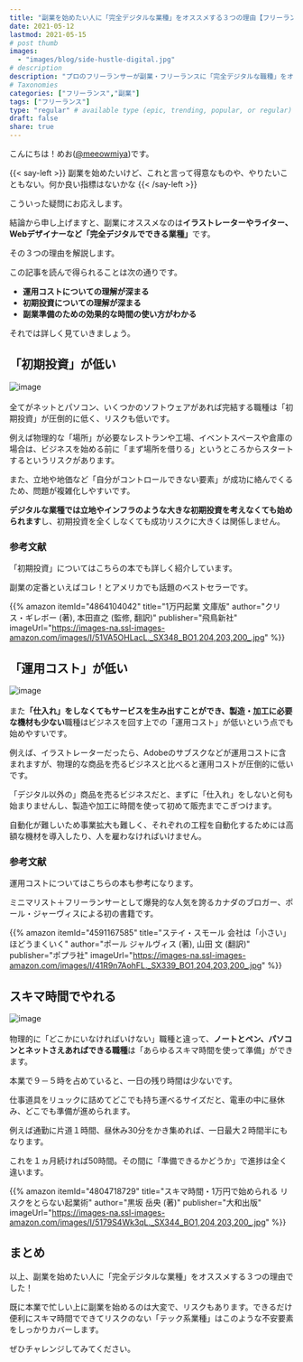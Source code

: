 ```yaml
---
title: "副業を始めたい人に「完全デジタルな業種」をオススメする３つの理由【フリーランス｜ノマド】"
date: 2021-05-12
lastmod: 2021-05-15
# post thumb
images:
  - "images/blog/side-hustle-digital.jpg"
# description
description: "プロのフリーランサーが副業・フリーランスに「完全デジタルな職種」をオススメする３つの理由について解説します。"
# Taxonomies
categories: ["フリーランス","副業"]
tags: ["フリーランス"]
type: "regular" # available type (epic, trending, popular, or regular)
draft: false
share: true
---
```


こんにちは！めお(<u><a href="https://twitter.com/meeowmiya" target="_blank">@meeowmiya</a></u>)です。

{{< say-left >}}
副業を始めたいけど、これと言って得意なものや、やりたいこともない。何か良い指標はないかな
{{< /say-left >}}

こういった疑問にお応えします。

結論から申し上げますと、副業にオススメなのは<span class="keiko-red">**イラストレーターやライター、Webデザイナーなど「完全デジタルでできる業種」**</span>です。

その３つの理由を解説します。

この記事を読んで得られることは次の通りです。
* **運用コストについての理解が深まる**
* **初期投資についての理解が深まる**
* **副業準備のための効果的な時間の使い方がわかる**


それでは詳しく見ていきましょう。



## 「初期投資」が低い
![image](../../images/undraw/undraw_design_tools.svg)<br><br>
全てがネットとパソコン、いくつかのソフトウェアがあれば完結する職種は「初期投資」が圧倒的に低く、リスクも低いです。

例えば物理的な「場所」が必要なレストランや工場、イベントスペースや倉庫の場合は、ビジネスを始める前に「まず場所を借りる」というところからスタートするというリスクがあります。

また、立地や地価など「自分がコントロールできない要素」が成功に絡んでくるため、問題が複雑化しやすいです。

<span class="keiko-red">**デジタルな業種では立地やインフラのような大きな初期投資を考えなくても始められます**</span>し、初期投資を全くしなくても成功リスクに大きくは関係しません。


### 参考文献
「初期投資」についてはこちらの本でも詳しく紹介しています。

副業の定番といえばコレ！とアメリカでも話題のベストセラーです。

{{% amazon 
  itemId="4864104042"
  title="1万円起業 文庫版"
  author="クリス・ギレボー (著), 本田直之  (監修, 翻訳)"
  publisher="飛鳥新社"
  imageUrl="https://images-na.ssl-images-amazon.com/images/I/51VA5OHLacL._SX348_BO1,204,203,200_.jpg"
%}}


## 「運用コスト」が低い
![image](../../images/undraw/undraw_savings.svg)<br><br>
また<span class="keiko-red">**「仕入れ」をしなくてもサービスを生み出すことができ、製造・加工に必要な機材も少ない**</span>職種はビジネスを回す上での「運用コスト」が低いという点でも始めやすいです。

例えば、イラストレーターだったら、Adobeのサブスクなどが運用コストに含まれますが、物理的な商品を売るビジネスと比べると運用コストが圧倒的に低いです。

「デジタル以外の」商品を売るビジネスだと、まずに「仕入れ」をしないと何も始まりませんし、製造や加工に時間を使って初めて販売までこぎつけます。

自動化が難しいため事業拡大も難しく、それぞれの工程を自動化するためには高額な機材を導入したり、人を雇わなければいけません。

### 参考文献	
運用コストについてはこちらの本も参考になります。

ミニマリスト＋フリーランサーとして爆発的な人気を誇るカナダのブロガー、ポール・ジャーヴィスによる初の書籍です。

{{% amazon 
  itemId="4591167585"
  title="ステイ・スモール 会社は「小さい」ほどうまくいく"
  author="ポール ジャルヴィス (著), 山田 文 (翻訳)"
  publisher="ポプラ社"
  imageUrl="https://images-na.ssl-images-amazon.com/images/I/41R9n7AohFL._SX339_BO1,204,203,200_.jpg"
%}}


## スキマ時間でやれる
![image](../../images/undraw/undraw_work_time.svg)<br><br>
物理的に「どこかにいなければいけない」職種と違って、<span class="keiko-red">**ノートとペン、パソコンとネットさえあればできる職種**</span>は「あらゆるスキマ時間を使って準備」ができます。

本業で９－５時を占めていると、一日の残り時間は少ないです。

仕事道具をリュックに詰めてどこでも持ち運べるサイズだと、電車の中に昼休み、どこでも準備が進められます。

例えば通勤に片道１時間、昼休み30分をかき集めれば、一日最大２時間半にもなります。

これを１ヵ月続ければ50時間。その間に「準備できるかどうか」で進捗は全く違います。

{{% amazon 
  itemId="4804718729"
  title="スキマ時間・1万円で始められる リスクをとらない起業術"
  author="黒坂 岳央  (著)"
  publisher="大和出版"
  imageUrl="https://images-na.ssl-images-amazon.com/images/I/5179S4Wk3qL._SX344_BO1,204,203,200_.jpg"
%}}

## まとめ
以上、副業を始めたい人に「完全デジタルな業種」をオススメする３つの理由でした！

既に本業で忙しい上に副業を始めるのは大変で、リスクもあります。できるだけ便利にスキマ時間でできてリスクのない「テック系業種」はこのような不安要素をしっかりカバーします。

ぜひチャレンジしてみてください。